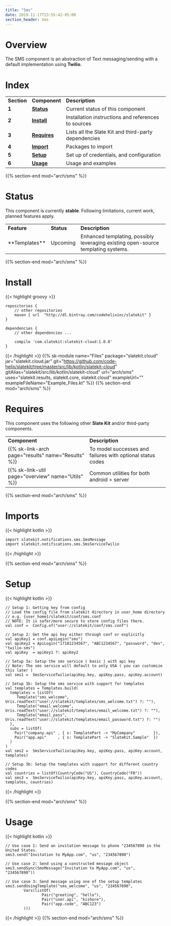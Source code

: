 ```yaml
---
title: "Sms"
date: 2019-11-17T23:55:42-05:00
section_header: Sms
---
```


# Overview
The SMS component is an abstraction of Text messaging/sending with a default implementation using **Twilio**. 

# Index
<table class="table table-bordered table-striped">
    <tr>
        <td><strong>Section</strong></td>
        <td><strong>Component</strong></td>
        <td><strong>Description</strong></td>
    </tr>
    <tr>
        <td><strong>1</strong></td>
        <td><strong><a class="url-ch" href="arch/sms#status">Status</a></strong></td>
        <td>Current status of this component</td>
    </tr>
    <tr>
        <td><strong>2</strong></td>
        <td><strong><a class="url-ch" href="arch/sms#install">Install</a></strong></td>
        <td>Installation instructions and references to sources</td>
    </tr>
    <tr>
        <td><strong>3</strong></td>
        <td><strong><a class="url-ch" href="arch/sms#requires">Requires</a></strong></td>
        <td>Lists all the Slate Kit and third-party dependencies</td>
    </tr>
    <tr>
        <td><strong>4</strong></td>
        <td><strong><a class="url-ch" href="arch/sms#sample">Import</a></strong></td>
        <td>Packages to import</td>
    </tr>
    <tr>
        <td><strong>5</strong></td>
        <td><strong><a class="url-ch" href="arch/sms#goals">Setup</a></strong></td>
        <td>Set up of credentials, and configuration</td>
    </tr>
    <tr>
        <td><strong>6</strong></td>
        <td><strong><a class="url-ch" href="arch/sms#concepts">Usage</a></strong></td>
        <td>Usage and examples</td>
    </tr>
</table>
{{% section-end mod="arch/sms" %}}

# Status
This component is currently **stable**. Following limitations, current work, planned features apply.
<table class="table table-bordered table-striped">
    <tr>
        <td><strong>Feature</strong></td>
        <td><strong>Status</strong></td>
        <td><strong>Description</strong></td>
    </tr>
    <tr>
        <td>**Templates**</td>
        <td>Upcoming</td>
        <td>Enhanced templating, possibly leveraging existing open-source templating systems.</td>
    </tr>
</table>
{{% section-end mod="arch/sms" %}}

# Install
{{< highlight groovy >}}

    repositories {
        // other repositories
        maven { url  "http://dl.bintray.com/codehelixinc/slatekit" }
    }

    dependencies {
        // other dependencies ...

        compile 'com.slatekit:slatekit-cloud:1.0.0'
    }

{{< /highlight >}}
{{% sk-module 
    name="Files"
    package="slatekit.cloud"
    jar="slatekit.cloud.jar"
    git="https://github.com/code-helix/slatekit/tree/master/src/lib/kotlin/slatekit-cloud"
    gitAlias="slatekit/src/lib/kotlin/slatekit-cloud"
    url="arch/sms"
    uses="slatekit.results, slatekit.core, slatekit.cloud"
    exampleUrl=""
    exampleFileName="Example_Files.kt"
%}}
{{% section-end mod="arch/sms" %}}

# Requires
This component uses the following other <strong>Slate Kit</strong> and/or third-party components.
<table class="table table-bordered table-striped">
    <tr>
        <td><strong>Component</strong></td>
        <td><strong>Description</strong></td>
    </tr>
    <tr>
        <td>{{% sk-link-arch page="results" name="Results" %}}</td>
        <td>To model successes and failures with optional status codes</td>
    </tr>
    <tr>
        <td>{{% sk-link-util page="overview" name="Utils" %}}</td>
        <td>Common utilities for both android + server</td>
    </tr>
</table>
{{% section-end mod="arch/sms" %}}

# Imports
{{< highlight kotlin >}}
         
    import slatekit.notifications.sms.SmsMessage
    import slatekit.notifications.sms.SmsServiceTwilio
     
{{< /highlight >}}

{{% section-end mod="arch/sms" %}}

# Setup
{{< highlight kotlin >}}
        
    // Setup 1: Getting key from config
    // Load the config file from slatekit directory in user_home directory
    // e.g. {user_home}/slatekit/conf/sms.conf
    // NOTE: It is safer/more secure to store config files there.
    val conf =  Config.of("user://slatekit/conf/sms.conf")

    // Setup 2: Get the api key either through conf or explicitly
    val apiKey1 = conf.apiLogin("sms")
    val apiKey2 = ApiLogin("17181234567", "ABC1234567", "password", "dev", "twilio-sms")
    val apiKey  = apiKey1 ?: apiKey2

    // Setup 3a: Setup the sms service ( basic ) with api key
    // Note: The sms service will default to only USA ( you can customize this later )
    val sms1 =  SmsServiceTwilio(apiKey.key, apiKey.pass, apiKey.account)

    // Setup 3b: Setup the sms service with support for templates
    val templates = Templates.build(
      templates = listOf(
         Template("sms_welcome", Uris.readText("user://slatekit/templates/sms_welcome.txt") ?: ""),
         Template("email_welcome", Uris.readText("user://slatekit/templates/email_welcome.txt") ?: ""),
         Template("email_pass", Uris.readText("user://slatekit/templates/email_password.txt") ?: "")
      ),
      subs = listOf(
        Pair("company.api" , { s: TemplatePart -> "MyCompany"        }),
        Pair("app.api"     , { s: TemplatePart -> "SlateKit.Sample"  })
      )
    )
    val sms2 =  SmsServiceTwilio(apiKey.key, apiKey.pass, apiKey.account, templates)

    // Setup 3b: Setup the templates with support for different country codes
    val countries = listOf(CountryCode("US"), CountryCode("FR"))
    val sms3 =  SmsServiceTwilio(apiKey.key, apiKey.pass, apiKey.account, templates, countries)

{{< /highlight >}}

{{% section-end mod="arch/sms" %}}

# Usage
{{< highlight kotlin >}}
        
    // Use case 1: Send an invitation message to phone "234567890 in the United States.
    sms3.send("Invitation to MyApp.com", "us", "234567890")

    // Use case 2: Send using a constructed message object
    sms3.sendSync(SmsMessage("Invitation to MyApp.com", "us", "234567890"))

    // Use case 3: Send message using one of the setup templates
    sms3.sendUsingTemplate("sms_welcome", "us", "234567890",
            Vars(listOf(
                    Pair("greeting", "hello"),
                    Pair("user.api", "kishore"),
                    Pair("app.code", "ABC123")
            )))
      

{{< /highlight >}}
{{% section-end mod="arch/sms" %}}




